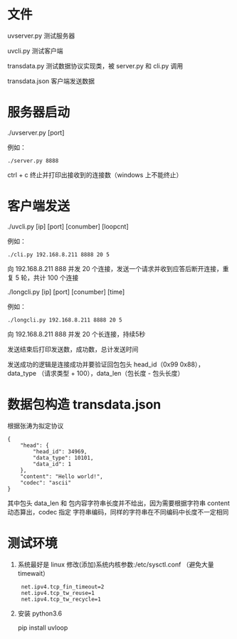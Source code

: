 # 文件

uvserver.py            测试服务器

uvcli.py               测试客户端

transdata.py         测试数据协议实现类，被 server.py 和 cli.py 调用

transdata.json       客户端发送数据

# 服务器启动

./uvserver.py [port]

例如：

    ./server.py 8888

ctrl + c 终止并打印出接收到的连接数（windows 上不能终止）

# 客户端发送

./uvcli.py [ip] [port] [conumber] [loopcnt]

例如：

    ./cli.py 192.168.8.211 8888 20 5

向 192.168.8.211 888 并发 20 个连接，发送一个请求并收到应答后断开连接，重复 5 轮，共计 100 个连接


./longcli.py [ip] [port] [conumber] [time]

例如：

    ./longcli.py 192.168.8.211 8888 20 5

向 192.168.8.211 888 并发 20 个长连接，持续5秒

发送结束后打印发送数，成功数，总计发送时间

发送成功的逻辑是连接成功并要验证回包包头 head_id（0x99 0x88），data_type （请求类型 + 100），data_len（包长度 - 包头长度）

# 数据包构造 transdata.json

根据张涛为拟定协议

    {
        "head": {
            "head_id": 34969,
            "data_type": 10101,
            "data_id": 1
        },
        "content": "Hello world!",
        "codec": "ascii"
    }

其中包头 data_len 和 包内容字符串长度并不给出，因为需要根据字符串 content 动态算出，codec 指定 字符串编码，同样的字符串在不同编码中长度不一定相同

# 测试环境

1. 系统最好是 linux 修改(添加)系统内核参数:/etc/sysctl.conf （避免大量timewait）

		net.ipv4.tcp_fin_timeout=2
		net.ipv4.tcp_tw_reuse=1
		net.ipv4.tcp_tw_recycle=1

2. 安装 python3.6

   pip install uvloop